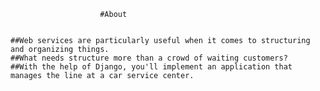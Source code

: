 						#About


	##Web services are particularly useful when it comes to structuring and organizing things. 
	##What needs structure more than a crowd of waiting customers? 
	##With the help of Django, you'll implement an application that manages the line at a car service center.



